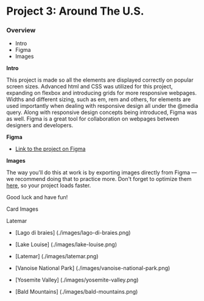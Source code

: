 # Project 3: Around The U.S.

### Overview

- Intro
- Figma
- Images

**Intro**

This project is made so all the elements are displayed correctly on popular screen sizes. Advanced html and CSS was utilized for this project, expanding on flexbox and introducing grids for more responsive webpages. Widths and different sizing, such as em, rem and others, for elements are used importantly when dealing with responsive design all under the @media query. Along with responsive design concepts being introduced, Figma was as well. Figma is a great tool for collaboration on webpages between designers and developers.

**Figma**

- [Link to the project on Figma](https://www.figma.com/file/ii4xxsJ0ghevUOcssTlHZv/Sprint-3%3A-Around-the-US?node-id=0%3A1)

**Images**

The way you'll do this at work is by exporting images directly from Figma — we recommend doing that to practice more. Don't forget to optimize them [here](https://tinypng.com/), so your project loads faster.

Good luck and have fun!

Card Images

Latemar

- [Lago di braies] (./images/lago-di-braies.png)

- [Lake Louise] (./images/lake-louise.png)

- [Latemar] (./images/latemar.png)

- [Vanoise National Park] (./images/vanoise-national-park.png)

- [Yosemite Valley] (./images/yosemite-valley.png)

- [Bald Mountains] (./images/bald-mountains.png)
